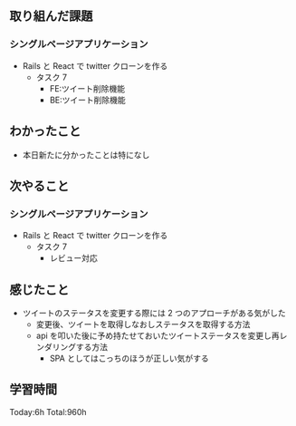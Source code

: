 ## 取り組んだ課題

### シングルページアプリケーション

- Rails と React で twitter クローンを作る
  - タスク 7
    - FE:ツイート削除機能
    - BE:ツイート削除機能

## わかったこと

- 本日新たに分かったことは特になし

## 次やること

### シングルページアプリケーション

- Rails と React で twitter クローンを作る
  - タスク 7
    - レビュー対応

## 感じたこと

- ツイートのステータスを変更する際には 2 つのアプローチがある気がした
  - 変更後、ツイートを取得しなおしステータスを取得する方法
  - api を叩いた後に予め持たせておいたツイートステータスを変更し再レンダリングする方法
    - SPA としてはこっちのほうが正しい気がする

## 学習時間

Today:6h Total:960h
